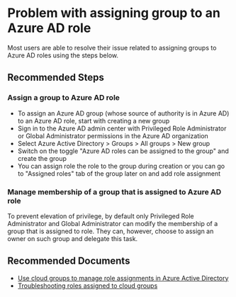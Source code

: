 <properties
	pageTitle="Problem with assigning group to an Azure AD role"
	description="Problem with assigning group to an Azure AD role"
	infoBubbleText=""
	service="microsoft.aad"
	resource="Microsoft_AAD_IAM"
	ms.author="absinh"
	displayOrder=""
	articleId="b8cc147a-11ba-4f16-8f0e-c41f466abf65"
	diagnosticScenario=""
	selfHelpType="generic"
	supportTopicIds="32736802"
	resourceTags=""
	productPesIds="16578"
	cloudEnvironments="public, Fairfax, Mooncake, usnat, ussec"
	ownershipId="AzureIdentity_DirectoryObjectManagement"
/>

# Problem with assigning group to an Azure AD role

Most users are able to resolve their issue related to assigning groups to Azure AD roles using the steps below.

## **Recommended Steps**

### **Assign a group to Azure AD role**

* To assign an Azure AD group (whose source of authority is in Azure AD) to an Azure AD role, start with creating a new group
* Sign in to the Azure AD admin center with Privileged Role Administrator or Global Administrator permissions in the Azure AD organization
* Select Azure Active Directory > Groups > All groups > New group
* Switch on the toggle "Azure AD roles can be assigned to the group" and create the group
* You can assign role the role to the group during creation or you can go to "Assigned roles" tab of the group later on and add role assignment

### **Manage membership of a group that is assigned to Azure AD role**

To prevent elevation of privilege, by default only Privileged Role Administrator and Global Administrator can modify the membership of a group that is assigned to role. They can, however, choose to assign an owner on such group and delegate this task.

## **Recommended Documents**

* [Use cloud groups to manage role assignments in Azure Active Directory](https://docs.microsoft.com/azure/active-directory/users-groups-roles/roles-groups-concept)
* [Troubleshooting roles assigned to cloud groups](https://docs.microsoft.com/azure/active-directory/users-groups-roles/roles-groups-faq-troubleshooting)
